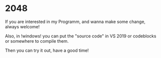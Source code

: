 # 2048
If you are interested in my Programm, and wanna make some change, always welcome!

Also, in !windows! you can put the "source code" in VS 2019 or codeblocks or somewhere to compile them.

Then you can try it out, have a good time!

